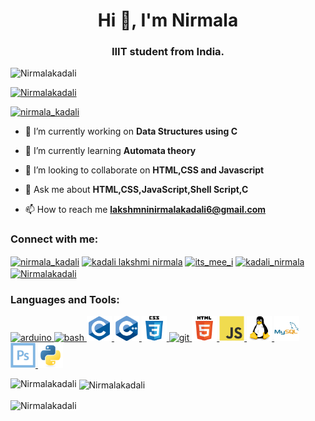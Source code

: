 <h1 align="center">Hi 👋, I'm Nirmala</h1>
<h3 align="center">IIIT student from India.</h3>

<p align="left"> <img src="https://komarev.com/ghpvc/?username=Nirmalakadali&label=Profile%20views&color=0e75b6&style=flat" alt="Nirmalakadali" /> </p>

<p align="left"> <a href="https://github.com/ryo-ma/github-profile-trophy"><img src="https://github-profile-trophy.vercel.app/?username=Nirmalakadali" alt="Nirmalakadali" /></a> </p>

<p align="left"> <a href="https://twitter.com/nirmala_kadali" target="blank"><img src="https://img.shields.io/twitter/follow/nirmala_kadali?logo=twitter&style=for-the-badge" alt="nirmala_kadali" /></a> </p>

- 🔭 I’m currently working on **Data Structures using C**

- 🌱 I’m currently learning **Automata theory**

- 👯 I’m looking to collaborate on **HTML,CSS and Javascript**

- 💬 Ask me about **HTML,CSS,JavaScript,Shell Script,C**

- 📫 How to reach me **lakshmninirmalakadali6@gmail.com**

<h3 align="left">Connect with me:</h3>
<p align="left">
<a href="https://twitter.com/nirmala_kadali" target="blank"><img align="center" src="https://raw.githubusercontent.com/rahuldkjain/github-profile-readme-generator/master/src/images/icons/Social/twitter.svg" alt="nirmala_kadali" height="30" width="40" /></a>
<a href="https://stackoverflow.com/users/kadali lakshmi nirmala" target="blank"><img align="center" src="https://raw.githubusercontent.com/rahuldkjain/github-profile-readme-generator/master/src/images/icons/Social/stack-overflow.svg" alt="kadali lakshmi nirmala" height="30" width="40" /></a>
<a href="https://instagram.com/its_mee_i" target="blank"><img align="center" src="https://raw.githubusercontent.com/rahuldkjain/github-profile-readme-generator/master/src/images/icons/Social/instagram.svg" alt="its_mee_i" height="30" width="40" /></a>
<a href="https://www.codechef.com/users/kadali_nirmala" target="blank"><img align="center" src="https://cdn.jsdelivr.net/npm/simple-icons@3.1.0/icons/codechef.svg" alt="kadali_nirmala" height="30" width="40" /></a>
<a href="https://codeforces.com/profile/Nirmalakadali" target="blank"><img align="center" src="https://raw.githubusercontent.com/rahuldkjain/github-profile-readme-generator/master/src/images/icons/Social/codeforces.svg" alt="Nirmalakadali" height="30" width="40" /></a>
</p>

<h3 align="left">Languages and Tools:</h3>
<p align="left"> <a href="https://www.arduino.cc/" target="_blank" rel="noreferrer"> <img src="https://cdn.worldvectorlogo.com/logos/arduino-1.svg" alt="arduino" width="40" height="40"/> </a> <a href="https://www.gnu.org/software/bash/" target="_blank" rel="noreferrer"> <img src="https://www.vectorlogo.zone/logos/gnu_bash/gnu_bash-icon.svg" alt="bash" width="40" height="40"/> </a> <a href="https://www.cprogramming.com/" target="_blank" rel="noreferrer"> <img src="https://raw.githubusercontent.com/devicons/devicon/master/icons/c/c-original.svg" alt="c" width="40" height="40"/> </a> <a href="https://www.w3schools.com/cpp/" target="_blank" rel="noreferrer"> <img src="https://raw.githubusercontent.com/devicons/devicon/master/icons/cplusplus/cplusplus-original.svg" alt="cplusplus" width="40" height="40"/> </a> <a href="https://www.w3schools.com/css/" target="_blank" rel="noreferrer"> <img src="https://raw.githubusercontent.com/devicons/devicon/master/icons/css3/css3-original-wordmark.svg" alt="css3" width="40" height="40"/> </a> <a href="https://git-scm.com/" target="_blank" rel="noreferrer"> <img src="https://www.vectorlogo.zone/logos/git-scm/git-scm-icon.svg" alt="git" width="40" height="40"/> </a> <a href="https://www.w3.org/html/" target="_blank" rel="noreferrer"> <img src="https://raw.githubusercontent.com/devicons/devicon/master/icons/html5/html5-original-wordmark.svg" alt="html5" width="40" height="40"/> </a> <a href="https://developer.mozilla.org/en-US/docs/Web/JavaScript" target="_blank" rel="noreferrer"> <img src="https://raw.githubusercontent.com/devicons/devicon/master/icons/javascript/javascript-original.svg" alt="javascript" width="40" height="40"/> </a> <a href="https://www.linux.org/" target="_blank" rel="noreferrer"> <img src="https://raw.githubusercontent.com/devicons/devicon/master/icons/linux/linux-original.svg" alt="linux" width="40" height="40"/> </a> <a href="https://www.mysql.com/" target="_blank" rel="noreferrer"> <img src="https://raw.githubusercontent.com/devicons/devicon/master/icons/mysql/mysql-original-wordmark.svg" alt="mysql" width="40" height="40"/> </a> <a href="https://www.photoshop.com/en" target="_blank" rel="noreferrer"> <img src="https://raw.githubusercontent.com/devicons/devicon/master/icons/photoshop/photoshop-line.svg" alt="photoshop" width="40" height="40"/> </a> <a href="https://www.python.org" target="_blank" rel="noreferrer"> <img src="https://raw.githubusercontent.com/devicons/devicon/master/icons/python/python-original.svg" alt="python" width="40" height="40"/> </a> </p>

<p><img align="left" src="https://github-readme-stats.vercel.app/api/top-langs?username=Nirmalakadali&show_icons=true&locale=en&layout=compact" alt="Nirmalakadali" /></p>

<p>&nbsp;<img align="center" src="https://github-readme-stats.vercel.app/api?username=Nirmalakadali&show_icons=true&locale=en" alt="Nirmalakadali" /></p>

<p><img align="center" src="https://github-readme-streak-stats.herokuapp.com/?user=Nirmalakadali&" alt="Nirmalakadali" /></p>
